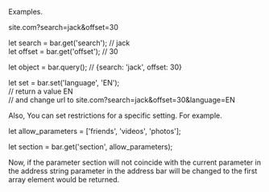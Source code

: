 Examples.

site.com?search=jack&offset=30

let search = bar.get('search'); // jack <br>
let offset = bar.get('offset'); // 30

let object = bar.query(); // {search: 'jack', offset: 30}

let set = bar.set('language', 'EN'); <br>
// return a value EN
<br>
// and change url to site.com?search=jack&offset=30&language=EN

Also, You can set restrictions for a specific setting. For example.

let allow_parameters = ['friends', 'videos', 'photos'];

let section = bar.get('section', allow_parameters);

Now, if the parameter section will not coincide with the current parameter in the address string parameter in the address bar will be changed to the first array element would be returned.
